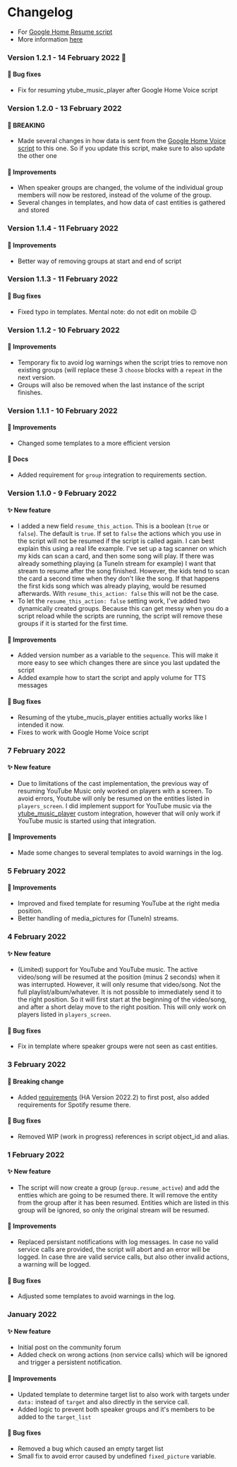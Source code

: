 # Changelog
* For [Google Home Resume script](https://github.com/TheFes/HA-configuration/blob/main/include/script/00_general/google_cast/google_home_resume.yaml)
* More information [here](https://github.com/TheFes/HA-configuration/blob/main/include/script/00_general/google_cast/docs/google_home_resume.md)

### Version 1.2.1 - 14 February 2022 💟
#### 🐛 Bug fixes
* Fix for resuming ytube_music_player after Google Home Voice script

### Version 1.2.0 - 13 February 2022
#### 🔴 BREAKING
* Made several changes in how data is sent from the [Google Home Voice script](https://community.home-assistant.io/t/script-to-send-actions-to-the-right-google-home-based-on-voice-commands/346885/9) to this one. So if you update this script, make sure to also update the other one
#### 🌟 Improvements
* When speaker groups are changed, the volume of the individual group members will now be restored, instead of the volume of the group.
* Several changes in templates, and how data of cast entities is gathered and stored

### Version 1.1.4 - 11 February 2022
#### 🌟 Improvements
* Better way of removing groups at start and end of script

### Version 1.1.3 - 11 February 2022
#### 🐛 Bug fixes
* Fixed typo in templates. Mental note: do not edit on mobile :wink: 

### Version 1.1.2 - 10 February 2022
#### 🌟 Improvements
* Temporary fix to avoid log warnings when the script tries to remove non existing groups (will replace these 3 `choose` blocks with a `repeat` in the next version.
* Groups will also be removed when the last instance of the script finishes.

### Version 1.1.1 - 10 February 2022
#### 🌟 Improvements
* Changed some templates to a more efficient version
#### 🧾 Docs
* Added requirement for `group` integration to requirements section.

### Version 1.1.0 - 9 February 2022
#### ✨ New feature
* I added a new field `resume_this_action`. This is a boolean (`true` or `false`). The default is `true`. If set to `false` the actions which you use in the script will not be resumed if the script is called again. I can best explain this using a real life example. 
I've set up a tag scanner on which my kids can scan a card, and then some song will play. If there was already something playing (a TuneIn stream for example) I want that stream to resume after the song finished. However, the kids tend to scan the card a second time when they don't like the song. If that happens the first kids song which was already playing, would be resumed afterwards. With `resume_this_action: false` this will not be the case.
* To let the `resume_this_action: false` setting work, I've added two dynamically created groups. Because this can get messy when you do a script reload while the scripts are running, the script will remove these groups if it is started for the first time.
#### 🌟 Improvements
* Added version number as a variable to the `sequence`. This will make it more easy to see which changes there are since you last updated the script
* Added example how to start the script and apply volume for TTS messages
#### 🐛 Bug fixes
* Resuming of the ytube_mucis_player entities actually works like I intended it now.
* Fixes to work with Google Home Voice script

### 7 February 2022
#### ✨ New feature
* Due to limitations of the cast implementation, the previous way of resuming YouTube Music only worked on players with a screen. To avoid errors, Youtube will only be resumed on the entities listed in `players_screen`. I did implement support for YouTube music via the [ytube_music_player](https://github.com/KoljaWindeler/ytube_music_player) custom integration, however that will only work if YouTube music is started using that integration.
#### 🌟 Improvements
* Made some changes to several templates to avoid warnings in the log.

### 5 February 2022
#### 🌟 Improvements
* Improved and fixed template for resuming YouTube at the right media position.
* Better handling of media_pictures for (TuneIn) streams.

### 4 February 2022
#### ✨ New feature
* (Limited) support for YouTube and YouTube music. The active video/song will be resumed at the position (minus 2 seconds) when it was interrupted. However, it will only resume that video/song. Not the full playlist/album/whatever. It is not possible to immediately send it to the right position. So it will first start at the beginning of the video/song, and after a short delay move to the right position. This will only work on players listed in `players_screen`.
#### 🐛 Bug fixes
* Fix in template where speaker groups were not seen as cast entities.

### 3 February 2022
#### 🛑 Breaking change
* Added [requirements](https://community.home-assistant.io/t/script-to-resume-google-cast-devices-after-they-have-been-interrupted-by-any-action/383896#requirements-3) (HA Version 2022.2) to first post, also added requirements for Spotify resume there.
#### 🐛 Bug fixes
* Removed WIP (work in progress) references in script object_id and alias.

### 1 February 2022
#### ✨ New feature
* The script will now create a group (`group.resume_active`) and add the entties which are going to be resumed there. It will remove the entity from the group after it has been resumed. Entities which are listed in this group will be ignored, so only the original stream will be resumed.
#### 🌟 Improvements
* Replaced persistant notifications with log messages. In case no valid service calls are provided, the script will abort and an error will be logged. In case thre are valid service calls, but also other invalid actions, a warning will be logged.
#### 🐛 Bug fixes
* Adjusted some templates to avoid warnings in the log.

### January 2022
#### ✨ New feature
* Initial post on the community forum
* Added check on wrong actions (non service calls) which will be ignored and trigger a persistent notification.
#### 🌟 Improvements
* Updated template to determine target list to also work with targets under `data:` instead of `target` and also directly in the service call.
* Added logic to prevent both speaker groups and it's members to be added to the `target_list`
#### 🐛 Bug fixes
* Removed a bug which caused an empty target list
* Small fix to avoid error caused by undefined `fixed_picture` variable.
